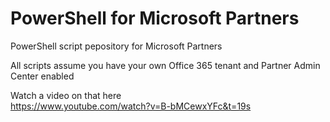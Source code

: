 # PowerShell for Microsoft Partners
PowerShell script pepository for Microsoft Partners

All scripts assume you have your own Office 365 tenant and Partner Admin Center enabled

Watch a video on that here <br>
https://www.youtube.com/watch?v=B-bMCewxYFc&t=19s

